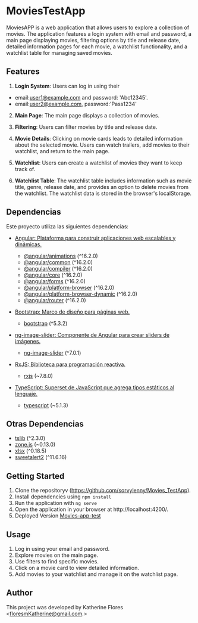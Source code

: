 # MoviesTestApp

MoviesAPP is a web application that allows users to explore a collection of movies. The application features a login system with email and password, a main page displaying movies, filtering options by title and release date, detailed information pages for each movie, a watchlist functionality, and a watchlist table for managing saved movies.

## Features
1. **Login System**: Users can log in using their
- email:<user1@example.com> and password: 'Abc12345'.
- email:<user2@example.com>, password:'Pass1234'

2. **Main Page**: The main page displays a collection of movies.

3. **Filtering**: Users can filter movies by title and release date.

4. **Movie Details**: Clicking on movie cards leads to detailed information about the selected movie. Users can watch trailers, add movies to their watchlist, and return to the main page.

5. **Watchlist**: Users can create a watchlist of movies they want to keep track of.

6. **Watchlist Table**: The watchlist table includes information such as movie title, genre, release date, and provides an option to delete movies from the watchlist. The watchlist data is stored in the browser's localStorage.

## Dependencias

Este proyecto utiliza las siguientes dependencias:

- [Angular: Plataforma para construir aplicaciones web escalables y dinámicas.](https://angular.io/)
  - [@angular/animations](https://angular.io/api/animations) (^16.2.0)
  - [@angular/common](https://angular.io/api/common) (^16.2.0)
  - [@angular/compiler](https://angular.io/api/compiler) (^16.2.0)
  - [@angular/core](https://angular.io/api/core) (^16.2.0)
  - [@angular/forms](https://angular.io/api/forms) (^16.2.0)
  - [@angular/platform-browser](https://angular.io/api/platform-browser) (^16.2.0)
  - [@angular/platform-browser-dynamic](https://angular.io/api/platform-browser-dynamic) (^16.2.0)
  - [@angular/router](https://angular.io/api/router) (^16.2.0)

- [Bootstrap: Marco de diseño para páginas web.](https://getbootstrap.com/)
  - [bootstrap](https://getbootstrap.com/docs/5.3/getting-started/introduction/) (^5.3.2)

- [ng-image-slider: Componente de Angular para crear sliders de imágenes.](https://www.npmjs.com/package/ng-image-slider)
  - [ng-image-slider](https://www.npmjs.com/package/ng-image-slider) (^7.0.1)

- [RxJS: Biblioteca para programación reactiva.](https://rxjs.dev/)
  - [rxjs](https://rxjs.dev/) (~7.8.0)

- [TypeScript: Superset de JavaScript que agrega tipos estáticos al lenguaje.](https://www.typescriptlang.org/)
  - [typescript](https://www.typescriptlang.org/) (~5.1.3)

## Otras Dependencias

- [tslib](https://www.npmjs.com/package/tslib) (^2.3.0)
- [zone.js](https://github.com/angular/zone.js) (~0.13.0)
- [xlsx](https://github.com/SheetJS/js-xlsx) (^0.18.5)
- [sweetalert2](https://github.com/sweetalert2/sweetalert2) (^11.6.16)

## Getting Started
1. Clone the repositoryv (https://github.com/sorvylenny/Movies_TestApp).
2. Install dependencies using `npm install ` 
3. Run the application with  `ng serve`
4. Open the application in your browser at http://localhost:4200/.
5. Deployed Version [Movies-app-test](https://sorvylenny.github.io/Movies_TestApp/#/login)

##  Usage
1. Log in using your email and password.
2. Explore movies on the main page.
3. Use filters to find specific movies.
4. Click on a movie card to view detailed information.
5. Add movies to your watchlist and manage it on the watchlist page.

## Author
This project was developed by Katherine Flores <floresmKatherine@gmail.com.>
